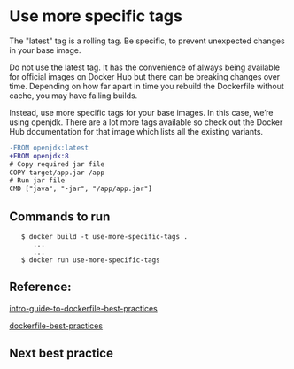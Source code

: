 # Use more specific tags

The "latest" tag is a rolling tag. Be specific, to prevent unexpected changes in your base image.


Do not use the latest tag. It has the convenience of always being available for official images 
on Docker Hub but there can be breaking changes over time. Depending on how far apart in time you
rebuild the Dockerfile without cache, you may have failing builds.


Instead, use more specific tags for your base images. In this case, we’re using openjdk. There are a lot
more tags available so check out the Docker Hub documentation for that image which lists all the existing variants.



```diff
-FROM openjdk:latest
+FROM openjdk:8
# Copy required jar file 
COPY target/app.jar /app
# Run jar file
CMD ["java", "-jar", "/app/app.jar"]   
```

## Commands to run 

```
   $ docker build -t use-more-specific-tags .
      ...
      ...
   $ docker run use-more-specific-tags
```


## Reference: 

[intro-guide-to-dockerfile-best-practices](https://www.docker.com/blog/intro-guide-to-dockerfile-best-practices/)

[dockerfile-best-practices](https://www.youtube.com/watch?v=JofsaZ3H1qM&t=391s)


## Next best practice 

